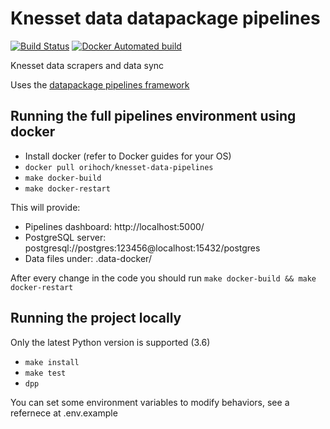 # Knesset data datapackage pipelines

[![Build Status](https://travis-ci.org/hasadna/knesset-data-pipelines.svg?branch=master)](https://travis-ci.org/hasadna/knesset-data-pipelines)
[![Docker Automated build](https://img.shields.io/docker/automated/jrottenberg/ffmpeg.svg)](https://hub.docker.com/r/orihoch/knesset-data-pipelines/)

Knesset data scrapers and data sync

Uses the [datapackage pipelines framework](https://github.com/frictionlessdata/datapackage-pipelines)

## Running the full pipelines environment using docker

* Install docker (refer to Docker guides for your OS)
* `docker pull orihoch/knesset-data-pipelines`
* `make docker-build`
* `make docker-restart`

This will provide:

* Pipelines dashboard: http://localhost:5000/
* PostgreSQL server: postgresql://postgres:123456@localhost:15432/postgres
* Data files under: .data-docker/

After every change in the code you should run `make docker-build && make docker-restart`

## Running the project locally

Only the latest Python version is supported (3.6)

* `make install`
* `make test`
* `dpp`

You can set some environment variables to modify behaviors, see a refernece at .env.example
